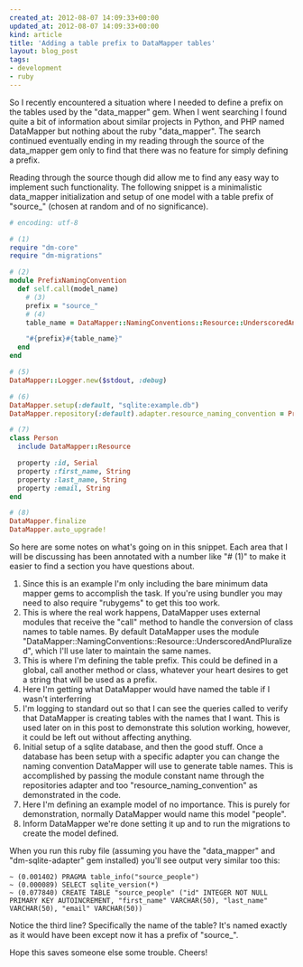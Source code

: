 ```yaml
---
created_at: 2012-08-07 14:09:33+00:00
updated_at: 2012-08-07 14:09:33+00:00
kind: article
title: 'Adding a table prefix to DataMapper tables'
layout: blog_post
tags:
- development
- ruby
---
```


So I recently encountered a situation where I needed to define a prefix on the
tables used by the "data_mapper" gem. When I went searching I found quite a bit
of information about similar projects in Python, and PHP named DataMapper but
nothing about the ruby "data_mapper". The search continued eventually ending in
my reading through the source of the data_mapper gem only to find that there
was no feature for simply defining a prefix.

Reading through the source though did allow me to find any easy way to
implement such functionality. The following snippet is a minimalistic
data_mapper initialization and setup of one model with a table prefix of
"source_" (chosen at random and of no significance).

```ruby
# encoding: utf-8

# (1)
require "dm-core"
require "dm-migrations"

# (2)
module PrefixNamingConvention
  def self.call(model_name)
    # (3)
    prefix = "source_"
    # (4)
    table_name = DataMapper::NamingConventions::Resource::UnderscoredAndPluralized.call(model_name)

    "#{prefix}#{table_name}"
  end
end

# (5)
DataMapper::Logger.new($stdout, :debug)

# (6)
DataMapper.setup(:default, "sqlite:example.db")
DataMapper.repository(:default).adapter.resource_naming_convention = PrefixNamingConvention

# (7)
class Person
  include DataMapper::Resource

  property :id, Serial
  property :first_name, String
  property :last_name, String
  property :email, String
end

# (8)
DataMapper.finalize
DataMapper.auto_upgrade!
```

So here are some notes on what's going on in this snippet. Each area that I
will be discussing has been annotated with a number like "# (1)" to make it
easier to find a section you have questions about.

1. Since this is an example I'm only including the bare minimum data mapper
   gems to accomplish the task. If you're using bundler you may need to also
   require "rubygems" to get this too work.
2. This is where the real work happens, DataMapper uses external modules that
   receive the "call" method to handle the conversion of class names to table
   names. By default DataMapper uses the module
   "DataMapper::NamingConventions::Resource::UnderscoredAndPluralized", which
   I'll use later to maintain the same names.
3. This is where I'm defining the table prefix. This could be defined in a
   global, call another method or class, whatever your heart desires to get a
   string that will be used as a prefix.
4. Here I'm getting what DataMapper would have named the table if I wasn't
   interferring
5. I'm logging to standard out so that I can see the queries called to verify
   that DataMapper is creating tables with the names that I want. This is used
   later on in this post to demonstrate this solution working, however, it
   could be left out without affecting anything.
6. Initial setup of a sqlite database, and then the good stuff. Once a database
   has been setup with a specific adapter you can change the naming convention
   DataMapper will use to generate table names. This is accomplished by passing
   the module constant name through the repositories adapter and too
   "resource_naming_convention" as demonstrated in the code.
7. Here I'm defining an example model of no importance. This is purely for
   demonstration, normally DataMapper would name this model "people".
8. Inform DataMapper we're done setting it up and to run the migrations to
   create the model defined.

When you run this ruby file (assuming you have the "data_mapper" and
"dm-sqlite-adapter" gem installed) you'll see output very similar too this:

```
~ (0.001402) PRAGMA table_info("source_people")
~ (0.000089) SELECT sqlite_version(*)
~ (0.077840) CREATE TABLE "source_people" ("id" INTEGER NOT NULL PRIMARY KEY AUTOINCREMENT, "first_name" VARCHAR(50), "last_name" VARCHAR(50), "email" VARCHAR(50))
```

Notice the third line? Specifically the name of the table? It's named exactly
as it would have been except now it has a prefix of "source_".

Hope this saves someone else some trouble. Cheers!

